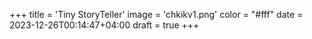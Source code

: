 +++
title = 'Tiny StoryTeller'
image = 'chkikv1.png'
color = "#fff"
date = 2023-12-26T00:14:47+04:00
draft = true
+++